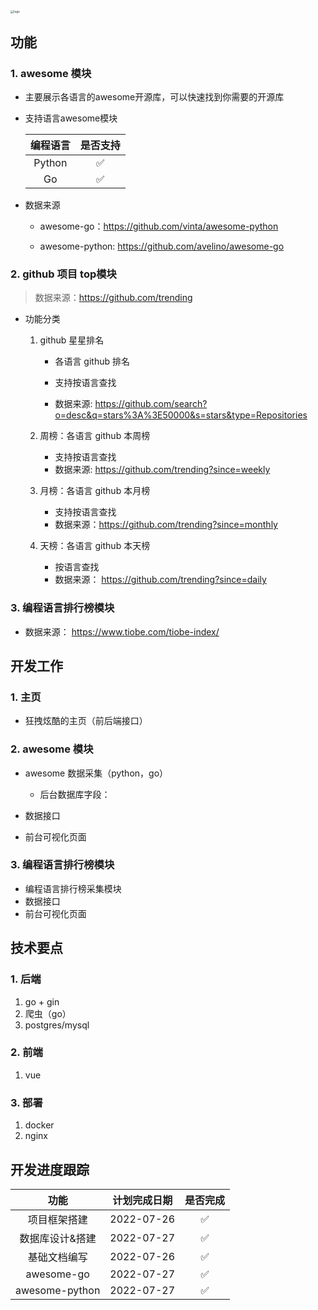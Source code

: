 <img src="https://raw.githubusercontent.com/hellolib/pictures/main/Typora/pic-00-gitee/20220726214526.png" alt="logo" style="zoom: 33%;" />

## 功能

### 1. awesome 模块

- 主要展示各语言的awesome开源库，可以快速找到你需要的开源库

- 支持语言awesome模块

  | 编程语言 | 是否支持 |
  | :------: | :------: |
  |  Python  |    ✅     |
  |    Go    |    ✅     |

- 数据来源

  - awesome-go：https://github.com/vinta/awesome-python

  - awesome-python: https://github.com/avelino/awesome-go

### 2. github 项目 top模块

> 数据来源：https://github.com/trending

- 功能分类

  1. github 星星排名 

     - 各语言 github 排名

     - 支持按语言查找

     - 数据来源: https://github.com/search?o=desc&q=stars%3A%3E50000&s=stars&type=Repositories

  2. 周榜：各语言 github 本周榜

     - 支持按语言查找
     - 数据来源: https://github.com/trending?since=weekly

  3. 月榜：各语言 github 本月榜

     - 支持按语言查找
     - 数据来源：https://github.com/trending?since=monthly

  4. 天榜：各语言 github 本天榜

     - 按语言查找
     - 数据来源： https://github.com/trending?since=daily

### 3. 编程语言排行榜模块

- 数据来源： https://www.tiobe.com/tiobe-index/

## 开发工作

### 1. 主页

- 狂拽炫酷的主页（前后端接口）

### 2. awesome 模块

- awesome 数据采集（python，go）
  - 后台数据库字段： 

- 数据接口
- 前台可视化页面

### 3. 编程语言排行榜模块

- 编程语言排行榜采集模块
- 数据接口
- 前台可视化页面

## 技术要点

### 1. 后端

1. go + gin
2. 爬虫（go）
3. postgres/mysql

### 2. 前端

1. vue

### 3. 部署

1. docker
2. nginx

## 开发进度跟踪

|      功能       | 计划完成日期 | 是否完成 |
| :-------------: | :----------: | :------: |
|  项目框架搭建   |  2022-07-26  |    ✅     |
| 数据库设计&搭建 |  2022-07-27  |    ✅     |
|  基础文档编写   |  2022-07-26  |    ✅     |
|   awesome-go    |  2022-07-27  |    ✅     |
| awesome-python  |  2022-07-27  |    ✅     |

